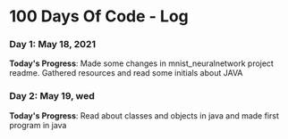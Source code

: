 # 100 Days Of Code - Log

### Day 1: May 18, 2021 

**Today's Progress**: Made some changes in mnist_neuralnetwork project readme. Gathered resources and read some initials about JAVA


### Day 2: May 19, wed

**Today's Progress**: Read about classes and objects in java and made first program in java
<!--
**Thoughts** I've recently started coding, and it's a great feeling when I finally solve an algorithm challenge after a lot of attempts and hours spent.

**Link(s) to work**
1. [Find the Longest Word in a String](https://www.freecodecamp.com/challenges/find-the-longest-word-in-a-string)
2. [Title Case a Sentence](https://www.freecodecamp.com/challenges/title-case-a-sentence)
-->
